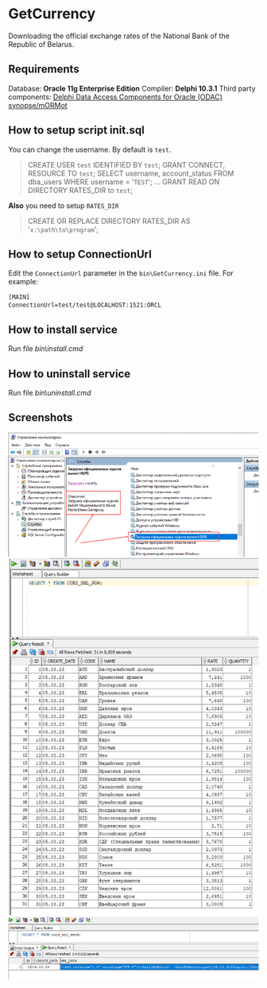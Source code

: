 # GetCurrency
Downloading the official exchange rates of the National Bank of the Republic of Belarus.

## Requirements
Database: **Oracle 11g Enterprise Edition**
Compiler: **Delphi 10.3.1**
Third party components: 
  [Delphi Data Access Components for Oracle (ODAC)](https://www.devart.com/odac/)
  [synopse/mORMot](https://github.com/synopse/mORMot)

## How to setup script init.sql
You can change the username. By default is `test`.
>CREATE USER `test` IDENTIFIED BY `test`;
>GRANT CONNECT, RESOURCE TO `test`;
>SELECT username, account_status FROM dba_users WHERE username = '`TEST`';
>...
>GRANT READ ON DIRECTORY RATES_DIR to `test`;

**Also** you need to setup `RATES_DIR`
>CREATE OR REPLACE DIRECTORY RATES_DIR AS '`x:\path\to\program`';

## How to setup ConnectionUrl
Edit the `ConnectionUrl` parameter in the `bin\GetCurrency.ini` file.
For example: 
```
[MAIN]
ConnectionUrl=test/test@LOCALHOST:1521:ORCL
```

## How to install service
Run file _bin\install.cmd_

## How to uninstall service
Run file _bin\uninstall.cmd_

## Screenshots
![001](/res/001.png)
![002](/res/002.png)
![003](/res/003.png)